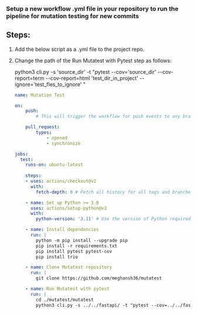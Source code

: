 ### Setup a new workflow .yml file in your repository to run the pipeline for mutation testing for new commits

## Steps:
1. Add the below script as a .yml file to the project repo.
2. Change the path of the Run Mutatest with Pytest step as follows:

    python3 cli.py -s 'source_dir' -t "pytest --cov='source_dir' --cov-report=term --cov-report=html 'test_dir_in_project' --ignore='test_fles_to_ignore' "



    ```yml
    name: Mutation Test

    on:
        push:
            # This will trigger the workflow for push events to any branch
    
        pull_request:
            types:
                - opened
                - synchronize
    
    jobs:
      test:
        runs-on: ubuntu-latest
        
        steps:
        - uses: actions/checkout@v2
          with:
            fetch-depth: 0 # Fetch all history for all tags and branches
    
        - name: Set up Python >= 3.8
          uses: actions/setup-python@v2
          with:
            python-version: '3.11' # Use the version of Python required by the project
    
        - name: Install dependencies
          run: |
            python -m pip install --upgrade pip
            pip install -r requirements.txt
            pip install pytest pytest-cov
            pip install trio
    
        - name: Clone Mutatest repository
          run: |
            git clone https://github.com/meghansh36/mutatest
    
        - name: Run Mutatest with pytest
          run: |
            cd ./mutatest/mutatest
            python3 cli.py -s ../../fastapi/ -t "pytest --cov=../../fastapi/ --cov-report=term --cov-report=html ../../tests --ignore=../../tests/test_tutorial"
